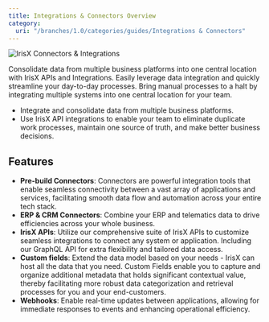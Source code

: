 ```yaml
---
title: Integrations & Connectors Overview
category:
  uri: "/branches/1.0/categories/guides/Integrations & Connectors"
---
```


![IrisX Connectors & Integrations](https://cdn.statically.io/gh/trackunit/developer-hub/master/guides/integrations-connectors/integrations-irisX.png)

Consolidate data from multiple business platforms into one central location with IrisX APIs and Integrations. Easily leverage data integration and quickly streamline your day-to-day processes. Bring manual processes to a halt by integrating multiple systems into one central location for your team.

- Integrate and consolidate data from multiple business platforms.
- Use IrisX API integrations to enable your team to eliminate duplicate work processes, maintain one source of truth, and make better business decisions.


## Features

- **Pre-build Connectors**: Connectors are powerful integration tools that enable seamless connectivity between a vast array of applications and services, facilitating smooth data flow and automation across your entire tech stack.
- **ERP & CRM Connectors**: Combine your ERP and telematics data to drive efficiencies across your whole business.
- **IrisX APIs**: Utilize our comprehensive suite of IrisX APIs to customize seamless integrations to connect any system or application. Including our GraphQL API for extra flexibility and tailored data access.
- **Custom fields**: Extend the data model based on your needs - IrisX can host all the data that you need. Custom Fields enable you to capture and organize additional metadata that holds significant contextual value, thereby facilitating more robust data categorization and retrieval processes for you and your end-customers.
- **Webhooks**: Enable real-time updates between applications, allowing for immediate responses to events and enhancing operational efficiency.
